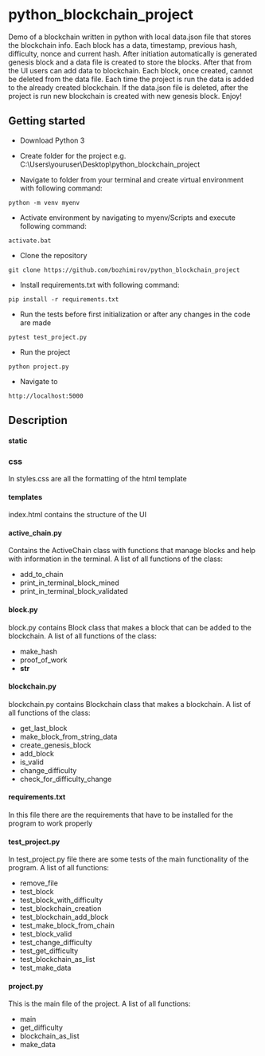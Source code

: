 # python_blockchain_project

Demo of a blockchain written in python with local data.json file that stores the blockchain info. Each block has a data,
timestamp, previous hash, difficulty, nonce and current hash. After initiation automatically is generated genesis block 
and a data file is created to store the blocks. After that from the UI users can add data to blockchain. Each block, 
once created, cannot be deleted from the data file. Each time the project is run the data is added to the already 
created blockchain. If the data.json file is deleted, after the project is run new blockchain is created with new 
genesis block.
Enjoy!

## Getting started

- Download Python 3

- Create folder for the project e.g. C:\Users\youruser\Desktop\python_blockchain_project

- Navigate to folder from your terminal and create virtual environment with following command:
```
python -m venv myenv
```
- Activate environment by navigating to myenv/Scripts and execute following command:
```
activate.bat
```
- Clone the repository
```
git clone https://github.com/bozhimirov/python_blockchain_project
```
- Install requirements.txt with following command:
```
pip install -r requirements.txt
```
- Run the tests before first initialization or after any changes in the code are made
```
pytest test_project.py
```
- Run the project
```
python project.py
```
- Navigate to
```
http://localhost:5000
```

## Description

#### **static**
### **css**
In styles.css are all the formatting of the html template

#### **templates**
index.html contains the structure of the UI

#### **active_chain.py**
Contains the ActiveChain class with functions that manage blocks and help with information in the terminal. A list of
all functions of the class:

- add_to_chain
- print_in_terminal_block_mined
- print_in_terminal_block_validated

#### **block.py**
block.py contains Block class that makes a block that can be added to the blockchain.  A list of all functions of the 
class:

- make_hash
- proof_of_work
- __str__

#### **blockchain.py**
blockchain.py contains Blockchain class that makes a blockchain.  A list of all functions of the class:

- get_last_block
- make_block_from_string_data
- create_genesis_block
- add_block
- is_valid
- change_difficulty
- check_for_difficulty_change

#### **requirements.txt**
In this file there are the requirements that have to be installed for the program to work properly


#### **test_project.py**
In test_project.py file there are some tests of the main functionality of the program. A list of all functions:

- remove_file
- test_block
- test_block_with_difficulty
- test_blockchain_creation
- test_blockchain_add_block
- test_make_block_from_chain
- test_block_valid
- test_change_difficulty
- test_get_difficulty
- test_blockchain_as_list
- test_make_data


#### **project.py**
This is the main file of the project. A list of all functions:

- main
- get_difficulty
- blockchain_as_list
- make_data
